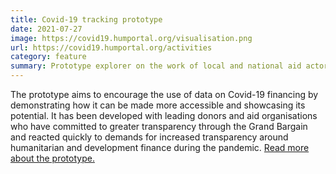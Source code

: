 ```yaml
---
title: Covid-19 tracking prototype
date: 2021-07-27
image: https://covid19.humportal.org/visualisation.png
url: https://covid19.humportal.org/activities
category: feature
summary: Prototype explorer on the work of local and national aid actors in Somalia.
---
```


The prototype aims to encourage the use of data on Covid-19 financing by demonstrating how it can be made more accessible and showcasing its potential. It has been developed with leading donors and aid organisations who have committed to greater transparency through the Grand Bargain and reacted quickly to demands for increased transparency around humanitarian and development finance during the pandemic. [Read more about the prototype.](https://devinit.org/what-we-do/news/new-covid-19-funding-data-visualisation-launched/)
